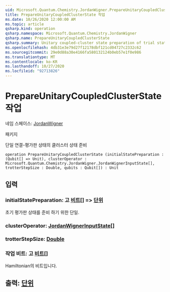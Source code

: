 ```yaml
---
uid: Microsoft.Quantum.Chemistry.JordanWigner.PrepareUnitaryCoupledClusterState
title: PrepareUnitaryCoupledClusterState 작업
ms.date: 10/26/2020 12:00:00 AM
ms.topic: article
qsharp.kind: operation
qsharp.namespace: Microsoft.Quantum.Chemistry.JordanWigner
qsharp.name: PrepareUnitaryCoupledClusterState
qsharp.summary: Unitary coupled-cluster state preparation of trial state
ms.openlocfilehash: 4db31e3e79d27f12178dbf121cd04727c2332c62
ms.sourcegitcommit: 29e0d88a30e4166fa580132124b0eb57e1f0e986
ms.translationtype: MT
ms.contentlocale: ko-KR
ms.lasthandoff: 10/27/2020
ms.locfileid: "92713826"
---
```

# <a name="prepareunitarycoupledclusterstate-operation"></a>PrepareUnitaryCoupledClusterState 작업

네임 스페이스: [JordanWigner](xref:Microsoft.Quantum.Chemistry.JordanWigner)

패키지 [](https://nuget.org/packages/)


단일 연결-평가판 상태의 클러스터 상태 준비

```qsharp
operation PrepareUnitaryCoupledClusterState (initialStatePreparation : (Qubit[] => Unit), clusterOperator : Microsoft.Quantum.Chemistry.JordanWigner.JordanWignerInputState[], trotterStepSize : Double, qubits : Qubit[]) : Unit
```


## <a name="input"></a>입력

### <a name="initialstatepreparation--qubit--unit"></a>initialStatePreparation: 고 [비트](xref:microsoft.quantum.lang-ref.qubit)[] => [단위](xref:microsoft.quantum.lang-ref.unit) 

초기 평가판 상태를 준비 하기 위한 단일.


### <a name="clusteroperator--jordanwignerinputstate"></a>clusterOperator: [JordanWignerInputState](xref:Microsoft.Quantum.Chemistry.JordanWigner.JordanWignerInputState)[]




### <a name="trotterstepsize--double"></a>trotterStepSize: [Double](xref:microsoft.quantum.lang-ref.double)




### <a name="qubits--qubit"></a>작업 비트: 고 [비트](xref:microsoft.quantum.lang-ref.qubit)[]

Hamiltonian의 비트입니다.



## <a name="output--unit"></a>출력: [단위](xref:microsoft.quantum.lang-ref.unit)

